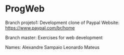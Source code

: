 # ProgWeb
Branch projeto1:
Development clone of Paypal Website: https://www.paypal.com/br/home

Branch master:
Exercises for web development 

Names: 
Alexandre Sampaio
Leonardo Mateus

